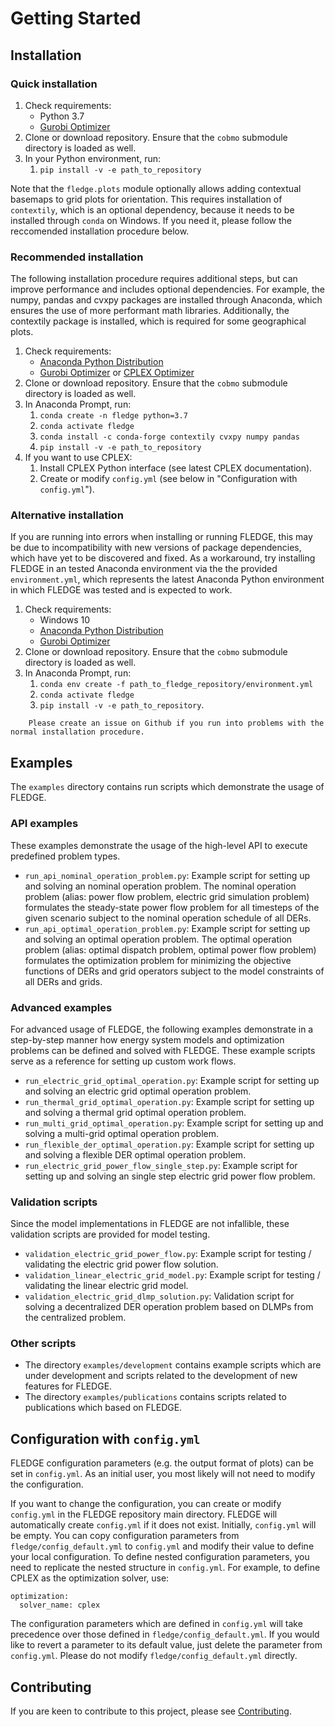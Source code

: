 # Getting Started

## Installation

### Quick installation

1. Check requirements:
   - Python 3.7
   - [Gurobi Optimizer](http://www.gurobi.com/)
2. Clone or download repository. Ensure that the `cobmo` submodule directory is loaded as well.
3. In your Python environment, run:
   1. `pip install -v -e path_to_repository`

Note that the `fledge.plots` module optionally allows adding contextual basemaps to grid plots for orientation. This requires installation of `contextily`, which is an optional dependency, because it needs to be installed through `conda` on Windows. If you need it, please follow the reccomended installation procedure below.

### Recommended installation

The following installation procedure requires additional steps, but can improve performance and includes optional dependencies. For example, the numpy, pandas and cvxpy packages are installed through Anaconda, which ensures the use of more performant math libraries. Additionally, the contextily package is installed, which is required for some geographical plots.

1. Check requirements:
   - [Anaconda Python Distribution](https://www.anaconda.com/distribution/)
   - [Gurobi Optimizer](http://www.gurobi.com/) or [CPLEX Optimizer](https://www.ibm.com/analytics/cplex-optimizer)
2. Clone or download repository. Ensure that the `cobmo` submodule directory is loaded as well.
3. In Anaconda Prompt, run:
   1. `conda create -n fledge python=3.7`
   2. `conda activate fledge`
   3. `conda install -c conda-forge contextily cvxpy numpy pandas`
   4. `pip install -v -e path_to_repository`
4. If you want to use CPLEX:
   1. Install CPLEX Python interface (see latest CPLEX documentation).
   2. Create or modify `config.yml` (see below in "Configuration with `config.yml`").

### Alternative installation

If you are running into errors when installing or running FLEDGE, this may be due to incompatibility with new versions of package dependencies, which have yet to be discovered and fixed. As a workaround, try installing FLEDGE in an tested Anaconda environment via the the provided `environment.yml`, which represents the latest Anaconda Python environment in which FLEDGE was tested and is expected to work.

1. Check requirements:
   - Windows 10
   - [Anaconda Python Distribution](https://www.anaconda.com/distribution/)
   - [Gurobi Optimizer](http://www.gurobi.com/)
2. Clone or download repository. Ensure that the `cobmo` submodule directory is loaded as well.
4. In Anaconda Prompt, run:
   1. `conda env create -f path_to_fledge_repository/environment.yml`
   2. `conda activate fledge`
   3. `pip install -v -e path_to_repository`.

``` important::
    Please create an issue on Github if you run into problems with the normal installation procedure.
```

## Examples

The `examples` directory contains run scripts which demonstrate the usage of FLEDGE.

### API examples

These examples demonstrate the usage of the high-level API to execute predefined problem types.

- `run_api_nominal_operation_problem.py`: Example script for setting up and solving an nominal operation problem. The nominal operation problem (alias: power flow problem, electric grid simulation problem) formulates the steady-state power flow problem for all timesteps of the given scenario subject to the nominal operation schedule of all DERs.
- `run_api_optimal_operation_problem.py`: Example script for setting up and solving an optimal operation problem. The optimal operation problem (alias: optimal dispatch problem, optimal power flow problem) formulates the optimization problem for minimizing the objective functions of DERs and grid operators subject to the model constraints of all DERs and grids.

### Advanced examples

For advanced usage of FLEDGE, the following examples demonstrate in a step-by-step manner how energy system models and optimization problems can be defined and solved with FLEDGE. These example scripts serve as a reference for setting up custom work flows.

- `run_electric_grid_optimal_operation.py`: Example script for setting up and solving an electric grid optimal operation problem.
- `run_thermal_grid_optimal_operation.py`: Example script for setting up and solving a thermal grid optimal operation problem.
- `run_multi_grid_optimal_operation.py`: Example script for setting up and solving a multi-grid optimal operation problem.
- `run_flexible_der_optimal_operation.py`: Example script for setting up and solving a flexible DER optimal operation problem.
- `run_electric_grid_power_flow_single_step.py`: Example script for setting up and solving an single step electric grid power flow problem.

### Validation scripts

Since the model implementations in FLEDGE are not infallible, these validation scripts are provided for model testing.

- `validation_electric_grid_power_flow.py`: Example script for testing / validating the electric grid power flow solution.
- `validation_linear_electric_grid_model.py`: Example script for testing / validating the linear electric grid model.
- `validation_electric_grid_dlmp_solution.py`: Validation script for solving a decentralized DER operation problem based on DLMPs from the centralized problem.

### Other scripts

- The directory `examples/development` contains example scripts which are under development and scripts related to the development of new features for FLEDGE.
- The directory `examples/publications` contains scripts related to publications which based on FLEDGE.

## Configuration with `config.yml`

FLEDGE configuration parameters (e.g. the output format of plots) can be set in `config.yml`. As an initial user, you most likely will not need to modify the configuration.

If you want to change the configuration, you can create or modify `config.yml` in the FLEDGE repository main directory. FLEDGE will automatically create `config.yml` if it does not exist. Initially, `config.yml` will be empty. You can copy configuration parameters from `fledge/config_default.yml` to `config.yml` and modify their value to define your local configuration. To define nested configuration parameters, you need to replicate the nested structure in `config.yml`. For example, to define CPLEX as the optimization solver, use:

```
optimization:
  solver_name: cplex
```

The configuration parameters which are defined in `config.yml` will take precedence over those defined in `fledge/config_default.yml`. If you would like to revert a parameter to its default value, just delete the parameter from `config.yml`. Please do not modify `fledge/config_default.yml` directly.

## Contributing

If you are keen to contribute to this project, please see [Contributing](contributing.md).
